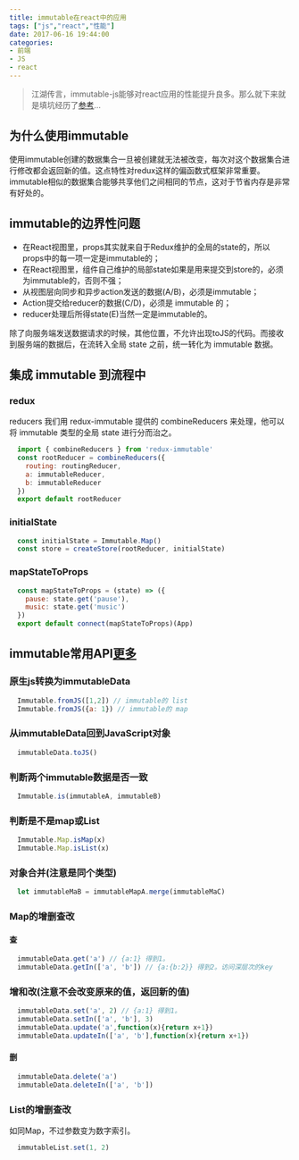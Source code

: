 ```yaml
---
title: immutable在react中的应用
tags: ["js","react","性能"]
date: 2017-06-16 19:44:00
categories:
- 前端
- JS
- react
---
```

> 江湖传言，immutable-js能够对react应用的性能提升良多。那么就下来就是填坑经历了[参考](https://github.com/chvin/react-tetris/tree/master/src)...

<!-- more -->
## 为什么使用immutable
使用immutable创建的数据集合一旦被创建就无法被改变，每次对这个数据集合进行修改都会返回新的值。这点特性对redux这样的偏函数式框架非常重要。
immutable相似的数据集合能够共享他们之间相同的节点，这对于节省内存是非常有好处的。
## immutable的边界性问题
- 在React视图里，props其实就来自于Redux维护的全局的state的，所以props中的每一项一定是immutable的；
- 在React视图里，组件自己维护的局部state如果是用来提交到store的，必须为immutable的，否则不强；
- 从视图层向同步和异步action发送的数据(A/B)，必须是immutable；
- Action提交给reducer的数据(C/D)，必须是 immutable 的；
- reducer处理后所得state(E)当然一定是immutable的。

除了向服务端发送数据请求的时候，其他位置，不允许出现toJS的代码。而接收到服务端的数据后，在流转入全局 state 之前，统一转化为 immutable 数据。
## 集成 immutable 到流程中
### redux
reducers 我们用 redux-immutable 提供的 combineReducers 来处理，他可以将 immutable 类型的全局 state 进行分而治之。
```js
  import { combineReducers } from 'redux-immutable'
  const rootReducer = combineReducers({
  	routing: routingReducer,
  	a: immutableReducer,
  	b: immutableReducer
  })
  export default rootReducer
```
### initialState
```js
  const initialState = Immutable.Map()
  const store = createStore(rootReducer, initialState)
```
### mapStateToProps
```js
  const mapStateToProps = (state) => ({
    pause: state.get('pause'),
    music: state.get('music')
  })
  export default connect(mapStateToProps)(App)
```
## immutable常用API[更多](https://yq.aliyun.com/articles/69516)
### 原生js转换为immutableData
```js
  Immutable.fromJS([1,2]) // immutable的 list
  Immutable.fromJS({a: 1}) // immutable的 map
```
### 从immutableData回到JavaScript对象
```js
  immutableData.toJS()
```
### 判断两个immutable数据是否一致
```js
  Immutable.is(immutableA, immutableB)
```
### 判断是不是map或List
```js
  Immutable.Map.isMap(x)
  Immutable.Map.isList(x)
```
### 对象合并(注意是同个类型)
```js
  let immutableMaB = immutableMapA.merge(immutableMaC)
```
### Map的增删查改
#### 查
```js
  immutableData.get('a') // {a:1} 得到1。
  immutableData.getIn(['a', 'b']) // {a:{b:2}} 得到2。访问深层次的key
```
### 增和改(注意不会改变原来的值，返回新的值)
```js
  immutableData.set('a', 2) // {a:1} 得到1。
  immutableData.setIn(['a', 'b'], 3)
  immutableData.update('a',function(x){return x+1})
  immutableData.updateIn(['a', 'b'],function(x){return x+1})
```
#### 删
```js
  immutableData.delete('a')
  immutableData.deleteIn(['a', 'b'])
```
### List的增删查改
如同Map，不过参数变为数字索引。
```js
  immutableList.set(1, 2)
```
